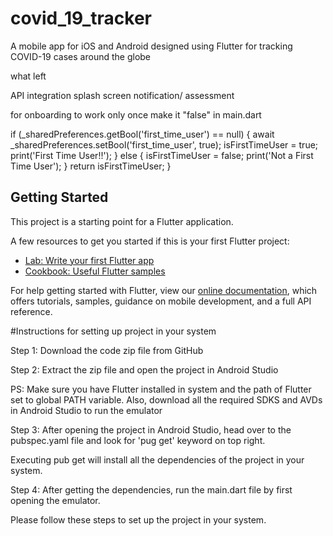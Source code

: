 # covid_19_tracker

A mobile app for iOS and Android designed using Flutter for tracking COVID-19 cases around the globe

what left

API integration
splash screen
notification/
assessment

for onboarding to work only once make it "false" in main.dart

if (_sharedPreferences.getBool('first_time_user') == null) {
await _sharedPreferences.setBool('first_time_user', true);
isFirstTimeUser = true;
print('First Time User!!');
} else {
isFirstTimeUser = false;
print('Not a First Time User');
}
return isFirstTimeUser;
}

## Getting Started

This project is a starting point for a Flutter application.

A few resources to get you started if this is your first Flutter project:

- [Lab: Write your first Flutter app](https://flutter.dev/docs/get-started/codelab)
- [Cookbook: Useful Flutter samples](https://flutter.dev/docs/cookbook)

For help getting started with Flutter, view our
[online documentation](https://flutter.dev/docs), which offers tutorials,
samples, guidance on mobile development, and a full API reference.


#Instructions for setting up project in your system

Step 1: Download the code zip file from GitHub

Step 2: Extract the zip file and open the project in Android Studio

PS: Make sure you have Flutter installed in system and the path of Flutter set to global PATH variable. Also, download all the required SDKS and AVDs in Android Studio to run the emulator

Step 3: After opening the project in Android Studio, head over to the pubspec.yaml file and look for 'pug get' keyword on top right. 

Executing pub get will install all the dependencies of the project in your system. 

Step 4: After getting the dependencies, run the main.dart file by first opening the emulator. 

Please follow these steps to set up the project in your system. 